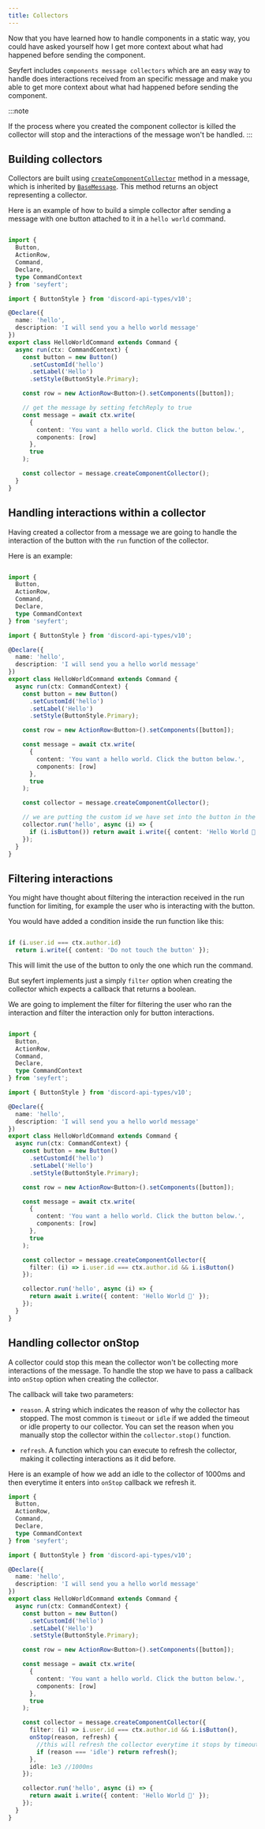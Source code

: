 ```yaml
---
title: Collectors
---
```


Now that you have learned how to handle components in a static way, you could have asked yourself how I get more context about what had happened before sending the component. 

Seyfert includes `components message collectors` which are an easy way to handle does interactions received from an specific message and make you able to get more context about what had happened before sending the component.

:::note

If the process where you created the component collector is killed the collector will stop and the interactions of the message won't be handled.
:::

## Building collectors

Collectors are built using [`createComponentCollector`](/api/classes/basemessage#createcomponentcollector) method in a message, which is inherited by [`BaseMessage`](/api/classes/basemessage). This method returns an object representing a collector.

Here is an example of how to build a simple collector after sending a message with one button attached to it in a `hello world` command.

```ts showLineNumbers copy

import {
  Button,
  ActionRow,
  Command,
  Declare,
  type CommandContext
} from 'seyfert';

import { ButtonStyle } from 'discord-api-types/v10';

@Declare({
  name: 'hello',
  description: 'I will send you a hello world message'
})
export class HelloWorldCommand extends Command {
  async run(ctx: CommandContext) {
    const button = new Button()
      .setCustomId('hello')
      .setLabel('Hello')
      .setStyle(ButtonStyle.Primary);

    const row = new ActionRow<Button>().setComponents([button]);

    // get the message by setting fetchReply to true
    const message = await ctx.write(
      {
        content: 'You want a hello world. Click the button below.',
        components: [row]
      },
      true
    );

    const collector = message.createComponentCollector();
  }
}
```

## Handling interactions within a collector

Having created a collector from a message we are going to handle the interaction of the button with the `run` function of the collector.

Here is an example:

```ts ins={35-37} showLineNumbers copy

import {
  Button,
  ActionRow,
  Command,
  Declare,
  type CommandContext
} from 'seyfert';

import { ButtonStyle } from 'discord-api-types/v10';

@Declare({
  name: 'hello',
  description: 'I will send you a hello world message'
})
export class HelloWorldCommand extends Command {
  async run(ctx: CommandContext) {
    const button = new Button()
      .setCustomId('hello')
      .setLabel('Hello')
      .setStyle(ButtonStyle.Primary);

    const row = new ActionRow<Button>().setComponents([button]);

    const message = await ctx.write(
      {
        content: 'You want a hello world. Click the button below.',
        components: [row]
      },
      true
    );

    const collector = message.createComponentCollector();

    // we are putting the custom id we have set into the button in the first param of the function.
    collector.run('hello', async (i) => {
      if (i.isButton()) return await i.write({ content: 'Hello World 👋' });
    });
  }
}

```

## Filtering interactions

You might have thought about filtering the interaction received in the run function for limiting, for example the user who is interacting with the button. 

You would have added a condition inside the run function like this:

```ts 

if (i.user.id === ctx.author.id)
  return i.write({ content: 'Do not touch the button' });

```

This will limit the use of the button to only the one which run the command. 

But seyfert implements just a simply `filter` option when creating the collector which expects a callback that returns a boolean.

We are going to implement the filter for filtering the user who ran the interaction and filter the interaction only for button interactions.

```ts ins={33} showLineNumbers copy

import {
  Button,
  ActionRow,
  Command,
  Declare,
  type CommandContext
} from 'seyfert';

import { ButtonStyle } from 'discord-api-types/v10';

@Declare({
  name: 'hello',
  description: 'I will send you a hello world message'
})
export class HelloWorldCommand extends Command {
  async run(ctx: CommandContext) {
    const button = new Button()
      .setCustomId('hello')
      .setLabel('Hello')
      .setStyle(ButtonStyle.Primary);

    const row = new ActionRow<Button>().setComponents([button]);

    const message = await ctx.write(
      {
        content: 'You want a hello world. Click the button below.',
        components: [row]
      },
      true
    );

    const collector = message.createComponentCollector({
      filter: (i) => i.user.id === ctx.author.id && i.isButton()
    });

    collector.run('hello', async (i) => {
      return await i.write({ content: 'Hello World 👋' });
    });
  }
}


```

## Handling collector onStop

A collector could stop this mean the collector won't be collecting more interactions of the message. To handle the stop we have to pass a callback into `onStop` option when creating the collector.

The callback will take two parameters:

* `reason`. A string which indicates the reason of why the collector has stopped. The most common is `timeout` or `idle` if we added the timeout or idle property to our collector. You can set the reason when you manually stop the collector within the `collector.stop()` function.

* `refresh`. A function which you can execute to refresh the collector, making it collecting interactions as it did before.

Here is an example of how we add an idle to the collector of 1000ms and then everytime it enters into `onStop` callback we refresh it.

```ts ins={34-38} showLineNumbers copy
import {
  Button,
  ActionRow,
  Command,
  Declare,
  type CommandContext
} from 'seyfert';

import { ButtonStyle } from 'discord-api-types/v10';

@Declare({
  name: 'hello',
  description: 'I will send you a hello world message'
})
export class HelloWorldCommand extends Command {
  async run(ctx: CommandContext) {
    const button = new Button()
      .setCustomId('hello')
      .setLabel('Hello')
      .setStyle(ButtonStyle.Primary);

    const row = new ActionRow<Button>().setComponents([button]);

    const message = await ctx.write(
      {
        content: 'You want a hello world. Click the button below.',
        components: [row]
      },
      true
    );

    const collector = message.createComponentCollector({
      filter: (i) => i.user.id === ctx.author.id && i.isButton(),
      onStop(reason, refresh) {
        //this will refresh the collector everytime it stops by timeout
        if (reason === 'idle') return refresh();
      },
      idle: 1e3 //1000ms
    });

    collector.run('hello', async (i) => {
      return await i.write({ content: 'Hello World 👋' });
    });
  }
}
```